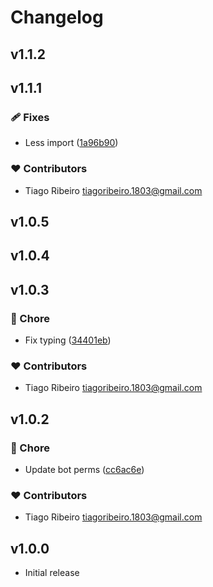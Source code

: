 # Changelog

## v1.1.2

## v1.1.1


### 🩹 Fixes

- Less import ([1a96b90](https://github.com/Ribeiro-Tiago/nuxt-lazyload-files/commit/1a96b90))

### ❤️ Contributors

- Tiago Ribeiro <tiagoribeiro.1803@gmail.com>

## v1.0.5

## v1.0.4

## v1.0.3


### 🏡 Chore

- Fix typing ([34401eb](https://github.com/Ribeiro-Tiago/nuxt-lazyload-files/commit/34401eb))

### ❤️ Contributors

- Tiago Ribeiro <tiagoribeiro.1803@gmail.com>

## v1.0.2


### 🏡 Chore

- Update bot perms ([cc6ac6e](https://github.com/Ribeiro-Tiago/nuxt-lazyload-files/commit/cc6ac6e))

### ❤️ Contributors

- Tiago Ribeiro <tiagoribeiro.1803@gmail.com>

## v1.0.0

- Initial release
